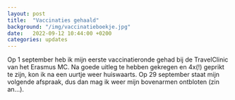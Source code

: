 ```yaml
---
layout: post
title:  "Vaccinaties gehaald"
background: "/img/vaccinatieboekje.jpg"
date:   2022-09-12 10:44:00 +0200
categories: updates
---
```


Op 1 september heb ik mijn eerste vaccinatieronde gehad bij de TravelClinic van het Erasmus MC. Na goede uitleg te hebben gekregen en 4x(!) geprikt te zijn, kon ik na een uurtje weer huiswaarts. Op 29 september staat mijn volgende afspraak, dus dan mag ik weer mijn bovenarmen ontbloten (zin an...).